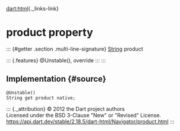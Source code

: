 [dart:html](../../dart-html/dart-html-library){._links-link}

product property
================

::: {#getter .section .multi-line-signature}
[String](../../dart-core/string-class) product

::: {.features}
\@Unstable(), override
:::
:::

Implementation {#source}
--------------

``` {.language-dart data-language="dart"}
@Unstable()
String get product native;
```

::: {._attribution}
© 2012 the Dart project authors\
Licensed under the BSD 3-Clause \"New\" or \"Revised\" License.\
<https://api.dart.dev/stable/2.18.5/dart-html/Navigator/product.html>
:::
